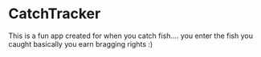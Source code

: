 # CatchTracker
This is a fun app created for when you catch fish.... you enter the fish you caught basically you earn bragging rights :)
